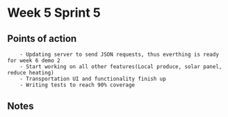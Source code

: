 # Week 5 Sprint 5

## Points of action

        - Updating server to send JSON requests, thus everthing is ready for week 6 demo 2
        - Start working on all other features(Local produce, solar panel, reduce heating)
        - Transportation UI and functionality finish up
        - Writing tests to reach 90% coverage
        
## Notes
 